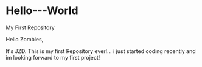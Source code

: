 # Hello---World
My First Repository



Hello Zombies,

It's JZD. This is my first Repository ever!...
i just started coding recently and im looking forward to my first project!
